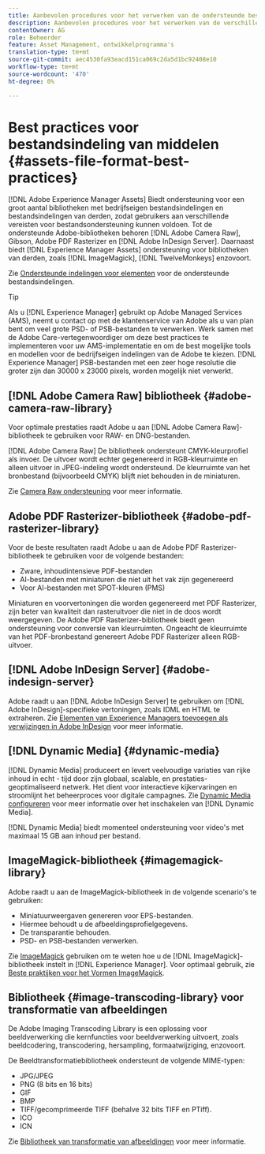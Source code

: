 ```yaml
---
title: Aanbevolen procedures voor het verwerken van de ondersteunde bestandsindelingen
description: Aanbevolen procedures voor het verwerken van de verschillende ondersteunde bestandstypen met [!DNL Experience Manager Assets].
contentOwner: AG
role: Beheerder
feature: Asset Management, ontwikkelprogramma's
translation-type: tm+mt
source-git-commit: aec4530fa93eacd151ca069c2da5d1bc92408e10
workflow-type: tm+mt
source-wordcount: '470'
ht-degree: 0%

---
```



# Best practices voor bestandsindeling van middelen {#assets-file-format-best-practices}

[!DNL Adobe Experience Manager Assets] Biedt ondersteuning voor een groot aantal bibliotheken met bedrijfseigen bestandsindelingen en bestandsindelingen van derden, zodat gebruikers aan verschillende vereisten voor bestandsondersteuning kunnen voldoen. Tot de ondersteunde Adobe-bibliotheken behoren [!DNL Adobe Camera Raw], Gibson, Adobe PDF Rasterizer en [!DNL Adobe InDesign Server]. Daarnaast biedt [!DNL Experience Manager Assets] ondersteuning voor bibliotheken van derden, zoals [!DNL ImageMagick], [!DNL TwelveMonkeys] enzovoort.

Zie [Ondersteunde indelingen voor elementen](/help/assets/assets-formats.md) voor de ondersteunde bestandsindelingen.

>[!TIP]
>
>Als u [!DNL Experience Manager] gebruikt op Adobe Managed Services (AMS), neemt u contact op met de klantenservice van Adobe als u van plan bent om veel grote PSD- of PSB-bestanden te verwerken. Werk samen met de Adobe Care-vertegenwoordiger om deze best practices te implementeren voor uw AMS-implementatie en om de best mogelijke tools en modellen voor de bedrijfseigen indelingen van de Adobe te kiezen. [!DNL Experience Manager] PSB-bestanden met een zeer hoge resolutie die groter zijn dan 30000 x 23000 pixels, worden mogelijk niet verwerkt.

## [!DNL Adobe Camera Raw] bibliotheek  {#adobe-camera-raw-library}

Voor optimale prestaties raadt Adobe u aan [!DNL Adobe Camera Raw]-bibliotheek te gebruiken voor RAW- en DNG-bestanden.

[!DNL Adobe Camera Raw] De bibliotheek ondersteunt CMYK-kleurprofiel als invoer. De uitvoer wordt echter gegenereerd in RGB-kleurruimte en alleen uitvoer in JPEG-indeling wordt ondersteund. De kleurruimte van het bronbestand (bijvoorbeeld CMYK) blijft niet behouden in de miniaturen.

Zie [Camera Raw ondersteuning](/help/assets/camera-raw.md) voor meer informatie.

## Adobe PDF Rasterizer-bibliotheek {#adobe-pdf-rasterizer-library}

Voor de beste resultaten raadt Adobe u aan de Adobe PDF Rasterizer-bibliotheek te gebruiken voor de volgende bestanden:

* Zware, inhoudintensieve PDF-bestanden
* AI-bestanden met miniaturen die niet uit het vak zijn gegenereerd
* Voor AI-bestanden met SPOT-kleuren (PMS)

Miniaturen en voorvertoningen die worden gegenereerd met PDF Rasterizer, zijn beter van kwaliteit dan rasteruitvoer die niet in de doos wordt weergegeven. De Adobe PDF Rasterizer-bibliotheek biedt geen ondersteuning voor conversie van kleurruimten. Ongeacht de kleurruimte van het PDF-bronbestand genereert Adobe PDF Rasterizer alleen RGB-uitvoer.

## [!DNL Adobe InDesign Server] {#adobe-indesign-server}

Adobe raadt u aan [!DNL Adobe InDesign Server] te gebruiken om [!DNL Adobe InDesign]-specifieke vertoningen, zoals IDML en HTML te extraheren. Zie [Elementen van Experience Managers toevoegen als verwijzingen in Adobe InDesign](/help/assets/managing-linked-subassets.md#refai) voor meer informatie.

## [!DNL Dynamic Media] {#dynamic-media}

[!DNL Dynamic Media] produceert en levert veelvoudige variaties van rijke inhoud in echt - tijd door zijn globaal, scalable, en prestaties-geoptimaliseerd netwerk. Het dient voor interactieve kijkervaringen en stroomlijnt het beheerproces voor digitale campagnes. Zie [Dynamic Media configureren](/help/assets/config-dynamic.md) voor meer informatie over het inschakelen van [!DNL Dynamic Media].

[!DNL Dynamic Media] biedt momenteel ondersteuning voor video&#39;s met maximaal 15 GB aan inhoud per bestand.

## ImageMagick-bibliotheek {#imagemagick-library}

Adobe raadt u aan de ImageMagick-bibliotheek in de volgende scenario&#39;s te gebruiken:

* Miniatuurweergaven genereren voor EPS-bestanden.
* Hiermee behoudt u de afbeeldingsprofielgegevens.
* De transparantie behouden.
* PSD- en PSB-bestanden verwerken.

Zie [ImageMagick](/help/assets/media-handlers.md#an-example-using-imagemagick) gebruiken om te weten hoe u de [!DNL ImageMagick]-bibliotheek instelt in [!DNL Experience Manager]. Voor optimaal gebruik, zie [Beste praktijken voor het Vormen ImageMagick](/help/assets/best-practices-for-imagemagick.md).

## Bibliotheek {#image-transcoding-library} voor transformatie van afbeeldingen

De Adobe Imaging Transcoding Library is een oplossing voor beeldverwerking die kernfuncties voor beeldverwerking uitvoert, zoals beeldcodering, transcodering, hersampling, formaatwijziging, enzovoort.

De Beeldtransformatiebibliotheek ondersteunt de volgende MIME-typen:

* JPG/JPEG
* PNG (8 bits en 16 bits)
* GIF
* BMP
* TIFF/gecomprimeerde TIFF (behalve 32 bits TIFF en PTiff).
* ICO
* ICN

Zie [Bibliotheek van transformatie van afbeeldingen](/help/assets/imaging-transcoding-library.md) voor meer informatie.
